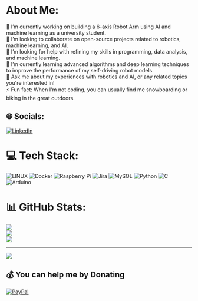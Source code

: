# About Me:
🔭 I’m currently working on building a 6-axis Robot Arm using AI and machine learning as a university student.<br>👯 I’m looking to collaborate on open-source projects related to robotics, machine learning, and AI.<br>🤝 I’m looking for help with refining my skills in programming, data analysis, and machine learning.<br>🌱 I’m currently learning advanced algorithms and deep learning techniques to improve the performance of my self-driving robot models.<br>💬 Ask me about my experiences with robotics and AI, or any related topics you're interested in!<br>⚡ Fun fact: When I'm not coding, you can usually find me snowboarding or biking in the great outdoors.


## 🌐 Socials:
[![LinkedIn](https://img.shields.io/badge/LinkedIn-%230077B5.svg?logo=linkedin&logoColor=white)](https://linkedin.com/in/www.linkedin.com/in/kyhendr) 

# 💻 Tech Stack:
![LINUX](https://img.shields.io/badge/Linux-FCC624?style=for-the-badge&logo=linux&logoColor=black) ![Docker](https://img.shields.io/badge/docker-%230db7ed.svg?style=for-the-badge&logo=docker&logoColor=white) ![Raspberry Pi](https://img.shields.io/badge/-RaspberryPi-C51A4A?style=for-the-badge&logo=Raspberry-Pi) ![Jira](https://img.shields.io/badge/jira-%230A0FFF.svg?style=for-the-badge&logo=jira&logoColor=white) ![MySQL](https://img.shields.io/badge/mysql-%2300f.svg?style=for-the-badge&logo=mysql&logoColor=white) ![Python](https://img.shields.io/badge/python-3670A0?style=for-the-badge&logo=python&logoColor=ffdd54) ![C](https://img.shields.io/badge/c-%2300599C.svg?style=for-the-badge&logo=c&logoColor=white) ![Arduino](https://img.shields.io/badge/-Arduino-00979D?style=for-the-badge&logo=Arduino&logoColor=white)
# 📊 GitHub Stats:
![](https://github-readme-stats.vercel.app/api?username=kayhendriksen&theme=dark&hide_border=false&include_all_commits=true&count_private=true)<br/>
![](https://github-readme-streak-stats.herokuapp.com/?user=kayhendriksen&theme=dark&hide_border=false)<br/>
![](https://github-readme-stats.vercel.app/api/top-langs/?username=kayhendriksen&theme=dark&hide_border=false&include_all_commits=true&count_private=true&layout=compact)

---
[![](https://visitcount.itsvg.in/api?id=kayhendriksen&icon=0&color=7)](https://visitcount.itsvg.in)

  ## 💰 You can help me by Donating
  [![PayPal](https://img.shields.io/badge/PayPal-00457C?style=for-the-badge&logo=paypal&logoColor=white)](https://paypal.me/https://paypal.me/kyhendr?country.x=CH&locale.x=en_US)
